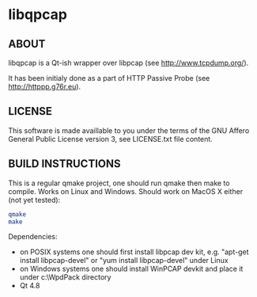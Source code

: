 libqpcap
========

ABOUT
-----

libqpcap is a Qt-ish wrapper over libpcap (see http://www.tcpdump.org/).

It has been initialy done as a part of HTTP Passive Probe (see
http://httppp.g76r.eu).

LICENSE
-------

This software is made availlable to you under the terms of the GNU Affero
General Public License version 3, see LICENSE.txt file content.

BUILD INSTRUCTIONS
------------------

This is a regular qmake project, one should run qmake then make to compile.
Works on Linux and Windows. Should work on MacOS X either (not yet tested):

``` bash
qmake
make
```

Dependencies:
- on POSIX systems one should first install libpcap dev kit, e.g.
  "apt-get install libpcap-devel" or "yum install libpcap-devel" under Linux
- on Windows systems one should install WinPCAP devkit and place it under
  c:\WpdPack directory
- Qt 4.8

